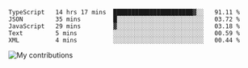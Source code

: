 <!--START_SECTION:waka-->
```text
TypeScript   14 hrs 17 mins  ██████████████████████▓░░   91.11 % 
JSON         35 mins         █░░░░░░░░░░░░░░░░░░░░░░░░   03.72 % 
JavaScript   29 mins         ▓░░░░░░░░░░░░░░░░░░░░░░░░   03.18 % 
Text         5 mins          ░░░░░░░░░░░░░░░░░░░░░░░░░   00.59 % 
XML          4 mins          ░░░░░░░░░░░░░░░░░░░░░░░░░   00.44 % 
```
<!--END_SECTION:waka-->
<img src="https://github-readme-streak-stats.herokuapp.com/?user=pahas&theme=white" alt="My contributions" />
